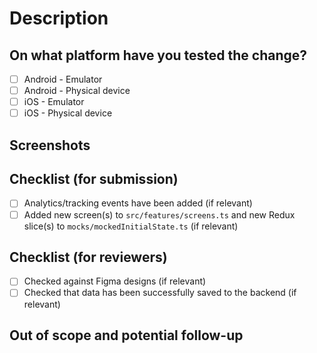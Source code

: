 # Description

[comment]: <> (Description of the feature or fix)
[comment]: <> (Include link to Figma designs, if relevant)
[comment]: <> (Include link to Notion ticket, if relevant)

## On what platform have you tested the change?

- [ ] Android - Emulator
- [ ] Android - Physical device
- [ ] iOS - Emulator
- [ ] iOS - Physical device

## Screenshots

[comment]: <> (Please attach screenshots showing the change, if relevant)

## Checklist (for submission)

- [ ] Analytics/tracking events have been added (if relevant)
- [ ] Added new screen(s) to `src/features/screens.ts` and new Redux slice(s) to `mocks/mockedInitialState.ts` (if relevant)

## Checklist (for reviewers)

- [ ] Checked against Figma designs (if relevant)
- [ ] Checked that data has been successfully saved to the backend (if relevant)

## Out of scope and potential follow-up

[comment]: <> (Are there any related changes that you plan to do in a follow-up PR or voluntarily excluded from the scope?)
